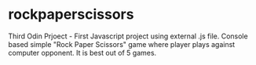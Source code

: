 # rockpaperscissors
Third Odin Prjoect - First Javascript project using external .js file. 
  Console based simple "Rock Paper Scissors" game where player plays against computer opponent.
  It is best out of 5 games. 
